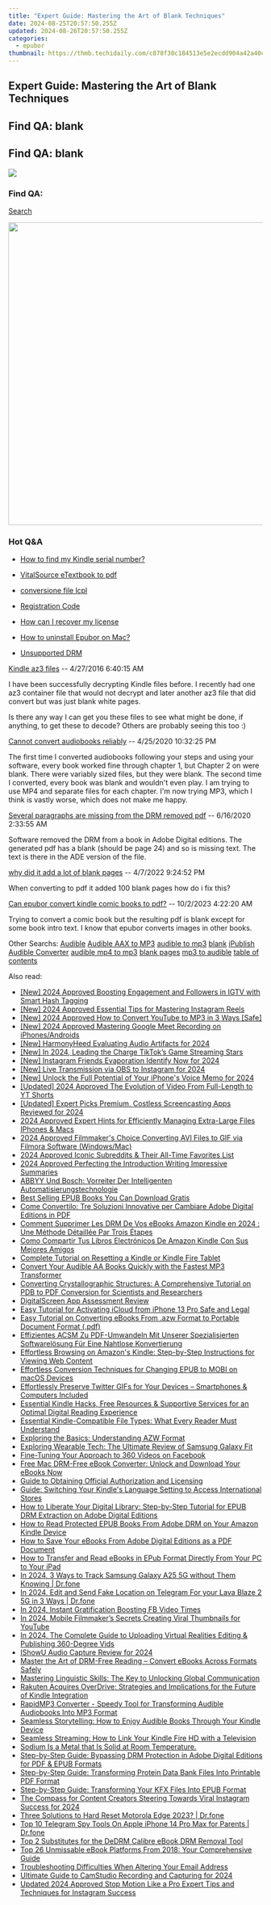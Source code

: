 ```yaml
---
title: "Expert Guide: Mastering the Art of Blank Techniques"
date: 2024-08-25T20:57:50.255Z
updated: 2024-08-26T20:57:50.255Z
categories:
  - epubor
thumbnail: https://thmb.techidaily.com/c878f30c184513e5e2ecdd904a42a40c824bea0f8fe6bd19830d63aa44fb8a07.jpg
---
```


## Expert Guide: Mastering the Art of Blank Techniques

## Find QA: blank



## Find QA: blank

<!-- affiliate ads begin -->
<a href="https://estore.winxdvd.com/order/checkout.php?PRODS=4612444&QTY=1&AFFILIATE=108875&CART=1"><img src="https://www.winxdvd.com/affiliate/new-banner/pt-728x90.jpg" border="0"></a>
<!-- affiliate ads end -->
### Find QA:

[Search](http://www.epubor.com/Search.aspx?SystemID=46 "Find QA") 

<!-- affiliate ads begin -->
<a href="https://appsumo.8odi.net/c/5597632/2082535/7443" target="_top" id="2082535"><img src="//a.impactradius-go.com/display-ad/7443-2082535" border="0" alt="" width="1200" height="600"/></a><img height="0" width="0" src="https://appsumo.8odi.net/i/5597632/2082535/7443" style="position:absolute;visibility:hidden;" border="0" />
<!-- affiliate ads end -->
### Hot Q&A

* [How to find my Kindle serial number?](https://tools.techidaily.com/epubor/products/)
* [VitalSource eTextbook to pdf](https://tools.techidaily.com/epubor/products/)
* [conversione file lcpl](https://tools.techidaily.com/epubor/products/)
* [Registration Code](https://tools.techidaily.com/epubor/products/)

* [How can I recover my license](https://tools.techidaily.com/epubor/products/)
* [How to uninstall Epubor on Mac?](https://tools.techidaily.com/epubor/products/)
* [Unsupported DRM](https://tools.techidaily.com/epubor/products/)

[Kindle az3 files](https://tools.techidaily.com/epubor/products/) \-- 4/27/2016 6:40:15 AM 

I have been successfully decrypting Kindle files before. I recently had one az3 container file that would not decrypt and later another az3 file that did convert but was just blank white pages.

 Is there any way I can get you these files to see what might be done, if anything, to get these to decode? Others are probably seeing this too :)

[Cannot convert audiobooks reliably](https://tools.techidaily.com/epubor/products/) \-- 4/25/2020 10:32:25 PM 

The first time I converted audiobooks following your steps and using your software, every book worked fine through chapter 1, but Chapter 2 on were blank. There were variably sized files, but they were blank. The second time I converted, every book was blank and wouldn't even play. I am trying to use MP4 and separate files for each chapter. I'm now trying MP3, which I think is vastly worse, which does not make me happy.

[Several paragraphs are missing from the DRM removed pdf](https://tools.techidaily.com/epubor/products/) \-- 6/16/2020 2:33:55 AM 

Software removed the DRM from a book in Adobe Digital editions. The generated pdf has a blank (should be page 24) and so is missing text. The text is there in the ADE version of the file.

[why did it add a lot of blank pages](https://tools.techidaily.com/epubor/products/) \-- 4/7/2022 9:24:52 PM 

When converting to pdf it added 100 blank pages how do i fix this?

[Can epubor convert kindle comic books to pdf?](https://tools.techidaily.com/epubor/products/) \-- 10/2/2023 4:22:20 AM 

Trying to convert a comic book but the resulting pdf is blank except for some book intro text. I know that epubor converts images in other books. 

 Other Searchs: [Audible](https://tools.techidaily.com/epubor/products/) [Audible AAX to MP3](https://tools.techidaily.com/epubor/products/) [audible to mp3](https://tools.techidaily.com/epubor/products/) [blank](https://tools.techidaily.com/epubor/products/) [iPublish](https://tools.techidaily.com/epubor/products/) [Audible Converter](https://tools.techidaily.com/epubor/audible-converter/) [audible mp4 to mp3](https://tools.techidaily.com/epubor/products/) [blank pages](https://tools.techidaily.com/epubor/products/) [mp3 to audible](https://tools.techidaily.com/epubor/products/) [table of contents](https://tools.techidaily.com/epubor/products/)

<ins class="adsbygoogle"
     style="display:block"
     data-ad-format="autorelaxed"
     data-ad-client="ca-pub-7571918770474297"
     data-ad-slot="1223367746"></ins>



<ins class="adsbygoogle"
     style="display:block"
     data-ad-client="ca-pub-7571918770474297"
     data-ad-slot="8358498916"
     data-ad-format="auto"
     data-full-width-responsive="true"></ins>

<span class="atpl-alsoreadstyle">Also read:</span>
<div><ul>
<li><a href="https://instagram-clips.techidaily.com/new-2024-approved-boosting-engagement-and-followers-in-igtv-with-smart-hash-tagging/"><u>[New] 2024 Approved  Boosting Engagement and Followers in IGTV with Smart Hash Tagging</u></a></li>
<li><a href="https://instagram-video-files.techidaily.com/new-2024-approved-essential-tips-for-mastering-instagram-reels/"><u>[New] 2024 Approved  Essential Tips for Mastering Instagram Reels</u></a></li>
<li><a href="https://youtube-lab.techidaily.com/024-approved-how-to-convert-youtube-to-mp3-in-3-ways-safe/"><u>[New] 2024 Approved  How to Convert YouTube to MP3 in 3 Ways [Safe]</u></a></li>
<li><a href="https://digital-screen-recording.techidaily.com/new-2024-approved-mastering-google-meet-recording-on-iphonesandroids/"><u>[New] 2024 Approved  Mastering Google Meet Recording on iPhones/Androids</u></a></li>
<li><a href="https://screen-capture.techidaily.com/new-harmonyheed-evaluating-audio-artifacts-for-2024/"><u>[New] HarmonyHeed  Evaluating Audio Artifacts for 2024</u></a></li>
<li><a href="https://tiktok-clips.techidaily.com/new-in-2024-leading-the-charge-tiktoks-game-streaming-stars/"><u>[New] In 2024, Leading the Charge  TikTok’s Game Streaming Stars</u></a></li>
<li><a href="https://instagram-video-recordings.techidaily.com/new-instagram-friends-evaporation-identify-now-for-2024/"><u>[New] Instagram Friends Evaporation  Identify Now for 2024</u></a></li>
<li><a href="https://visual-screen-recording.techidaily.com/new-live-transmission-via-obs-to-instagram-for-2024/"><u>[New] Live Transmission via OBS to Instagram for 2024</u></a></li>
<li><a href="https://remote-screen-capture.techidaily.com/new-unlock-the-full-potential-of-your-iphones-voice-memo-for-2024/"><u>[New] Unlock the Full Potential of Your iPhone's Voice Memo for 2024</u></a></li>
<li><a href="https://youtube-zero.techidaily.com/ed-2024-approved-the-evolution-of-video-from-full-length-to-yt-shorts/"><u>[Updated] 2024 Approved  The Evolution of Video  From Full-Length to YT Shorts</u></a></li>
<li><a href="https://remote-screen-capture.techidaily.com/updated-expert-picks-premium-costless-screencasting-apps-reviewed-for-2024/"><u>[Updated] Expert Picks  Premium, Costless Screencasting Apps Reviewed for 2024</u></a></li>
<li><a href="https://some-techniques.techidaily.com/2024-approved-expert-hints-for-efficiently-managing-extra-large-files-iphones-and-macs/"><u>2024 Approved  Expert Hints for Efficiently Managing Extra-Large Files  IPhones & Macs</u></a></li>
<li><a href="https://article-helps.techidaily.com/2024-approved-filmmakers-choice-converting-avi-files-to-gif-via-filmora-software-windowsmac/"><u>2024 Approved  Filmmaker's Choice  Converting AVI Files to GIF via Filmora Software (Windows/Mac)</u></a></li>
<li><a href="https://some-knowledge.techidaily.com/2024-approved-iconic-subreddits-and-their-all-time-favorites-list/"><u>2024 Approved  Iconic Subreddits & Their All-Time Favorites List</u></a></li>
<li><a href="https://fox-http.techidaily.com/2024-approved-perfecting-the-introduction-writing-impressive-summaries/"><u>2024 Approved  Perfecting the Introduction  Writing Impressive Summaries</u></a></li>
<li><a href="https://some-techniques.techidaily.com/abbyy-und-bosch-vorreiter-der-intelligenten-automatisierungstechnologie/"><u>ABBYY Und Bosch: Vorreiter Der Intelligenten Automatisierungstechnologie</u></a></li>
<li><a href="https://discover-able.techidaily.com/best-selling-epub-books-you-can-download-gratis/"><u>Best Selling EPUB Books You Can Download Gratis</u></a></li>
<li><a href="https://discover-able.techidaily.com/come-convertilo-tre-soluzioni-innovative-per-cambiare-adobe-digital-editions-in-pdf/"><u>Come Convertilo: Tre Soluzioni Innovative per Cambiare Adobe Digital Editions in PDF</u></a></li>
<li><a href="https://discover-able.techidaily.com/comment-supprimer-les-drm-de-vos-ebooks-amazon-kindle-en-2024-une-methode-detaillee-par-trois-etapes/"><u>Comment Supprimer Les DRM De Vos eBooks Amazon Kindle en 2024 : Une Méthode Détaillée Par Trois Étapes</u></a></li>
<li><a href="https://discover-able.techidaily.com/como-compartir-tus-libros-electronicos-de-amazon-kindle-con-sus-mejores-amigos/"><u>Como Compartir Tus Libros Electrónicos De Amazon Kindle Con Sus Mejores Amigos</u></a></li>
<li><a href="https://discover-able.techidaily.com/complete-tutorial-on-resetting-a-kindle-or-kindle-fire-tablet/"><u>Complete Tutorial on Resetting a Kindle or Kindle Fire Tablet</u></a></li>
<li><a href="https://discover-able.techidaily.com/convert-your-audible-aa-books-quickly-with-the-fastest-mp3-transformer/"><u>Convert Your Audible AA Books Quickly with the Fastest MP3 Transformer</u></a></li>
<li><a href="https://discover-able.techidaily.com/converting-crystallographic-structures-a-comprehensive-tutorial-on-pdb-to-pdf-conversion-for-scientists-and-researchers/"><u>Converting Crystallographic Structures: A Comprehensive Tutorial on PDB to PDF Conversion for Scientists and Researchers</u></a></li>
<li><a href="https://extra-tips.techidaily.com/digitalscreen-app-assessment-review/"><u>DigitalScreen App Assessment Review</u></a></li>
<li><a href="https://activate-lock.techidaily.com/easy-tutorial-for-activating-icloud-from-iphone-13-pro-safe-and-legal-by-drfone-ios/"><u>Easy Tutorial for Activating iCloud from iPhone 13 Pro Safe and Legal</u></a></li>
<li><a href="https://discover-able.techidaily.com/easy-tutorial-on-converting-ebooks-from-azw-format-to-portable-document-format-pdf/"><u>Easy Tutorial on Converting eBooks From .azw Format to Portable Document Format (.pdf)</u></a></li>
<li><a href="https://discover-able.techidaily.com/effizientes-acsm-zu-pdf-umwandeln-mit-unserer-spezialisierten-softwarelosung-fur-eine-nahtlose-konvertierung/"><u>Effizientes ACSM Zu PDF-Umwandeln Mit Unserer Spezialisierten Softwarelösung Für Eine Nahtlose Konvertierung</u></a></li>
<li><a href="https://discover-able.techidaily.com/effortless-browsing-on-amazons-kindle-step-by-step-instructions-for-viewing-web-content/"><u>Effortless Browsing on Amazon's Kindle: Step-by-Step Instructions for Viewing Web Content</u></a></li>
<li><a href="https://discover-able.techidaily.com/effortless-conversion-techniques-for-changing-epub-to-mobi-on-macos-devices/"><u>Effortless Conversion Techniques for Changing EPUB to MOBI on macOS Devices</u></a></li>
<li><a href="https://media-tips.techidaily.com/1723620262255-effortlessly-preserve-twitter-gifs-for-your-devices-smartphones-and-computers-included/"><u>Effortlessly Preserve Twitter GIFs for Your Devices – Smartphones & Computers Included</u></a></li>
<li><a href="https://discover-able.techidaily.com/essential-kindle-hacks-free-resources-and-supportive-services-for-an-optimal-digital-reading-experience/"><u>Essential Kindle Hacks, Free Resources & Supportive Services for an Optimal Digital Reading Experience</u></a></li>
<li><a href="https://discover-able.techidaily.com/essential-kindle-compatible-file-types-what-every-reader-must-understand/"><u>Essential Kindle-Compatible File Types: What Every Reader Must Understand</u></a></li>
<li><a href="https://discover-able.techidaily.com/exploring-the-basics-understanding-azw-format/"><u>Exploring the Basics: Understanding AZW Format</u></a></li>
<li><a href="https://buynow-info.techidaily.com/exploring-wearable-tech-the-ultimate-review-of-samsung-galaxy-fit/"><u>Exploring Wearable Tech: The Ultimate Review of Samsung Galaxy Fit</u></a></li>
<li><a href="https://facebook-video-content.techidaily.com/fine-tuning-your-approach-to-360-videos-on-facebook/"><u>Fine-Tuning Your Approach to 360 Videos on Facebook</u></a></li>
<li><a href="https://discover-able.techidaily.com/free-mac-drm-free-ebook-converter-unlock-and-download-your-ebooks-now/"><u>Free Mac DRM-Free eBook Converter: Unlock and Download Your eBooks Now</u></a></li>
<li><a href="https://discover-able.techidaily.com/guide-to-obtaining-official-authorization-and-licensing/"><u>Guide to Obtaining Official Authorization and Licensing</u></a></li>
<li><a href="https://discover-able.techidaily.com/guide-switching-your-kindles-language-setting-to-access-international-stores/"><u>Guide: Switching Your Kindle's Language Setting to Access International Stores</u></a></li>
<li><a href="https://discover-able.techidaily.com/how-to-liberate-your-digital-library-step-by-step-tutorial-for-epub-drm-extraction-on-adobe-digital-editions/"><u>How to Liberate Your Digital Library: Step-by-Step Tutorial for EPUB DRM Extraction on Adobe Digital Editions</u></a></li>
<li><a href="https://discover-able.techidaily.com/how-to-read-protected-epub-books-from-adobe-drm-on-your-amazon-kindle-device/"><u>How to Read Protected EPUB Books From Adobe DRM on Your Amazon Kindle Device</u></a></li>
<li><a href="https://discover-able.techidaily.com/how-to-save-your-ebooks-from-adobe-digital-editions-as-a-pdf-document/"><u>How to Save Your eBooks From Adobe Digital Editions as a PDF Document</u></a></li>
<li><a href="https://discover-able.techidaily.com/how-to-transfer-and-read-ebooks-in-epub-format-directly-from-your-pc-to-your-ipad/"><u>How to Transfer and Read eBooks in EPub Format Directly From Your PC to Your iPad</u></a></li>
<li><a href="https://android-location-track.techidaily.com/in-2024-3-ways-to-track-samsung-galaxy-a25-5g-without-them-knowing-drfone-by-drfone-virtual-android/"><u>In 2024, 3 Ways to Track Samsung Galaxy A25 5G without Them Knowing | Dr.fone</u></a></li>
<li><a href="https://location-social.techidaily.com/in-2024-edit-and-send-fake-location-on-telegram-for-your-lava-blaze-2-5g-in-3-ways-drfone-by-drfone-virtual-android/"><u>In 2024, Edit and Send Fake Location on Telegram For your Lava Blaze 2 5G in 3 Ways | Dr.fone</u></a></li>
<li><a href="https://extra-skills.techidaily.com/in-2024-instant-gratification-boosting-fb-video-times/"><u>In 2024, Instant Gratification  Boosting FB Video Times</u></a></li>
<li><a href="https://youtube-stream.techidaily.com/in-2024-mobile-filmmakers-secrets-creating-viral-thumbnails-for-youtube/"><u>In 2024, Mobile Filmmaker’s Secrets  Creating Viral Thumbnails for YouTube</u></a></li>
<li><a href="https://youtube-blog.techidaily.com/24-the-complete-guide-to-uploading-virtual-realities-editing-and-publishing-360-degree-vids/"><u>In 2024, The Complete Guide to Uploading Virtual Realities  Editing & Publishing 360-Degree Vids</u></a></li>
<li><a href="https://digital-screen-recording.techidaily.com/ishowu-audio-capture-review-for-2024/"><u>IShowU Audio Capture Review for 2024</u></a></li>
<li><a href="https://discover-able.techidaily.com/master-the-art-of-drm-free-reading-convert-ebooks-across-formats-safely/"><u>Master the Art of DRM-Free Reading – Convert eBooks Across Formats Safely</u></a></li>
<li><a href="https://discover-able.techidaily.com/mastering-linguistic-skills-the-key-to-unlocking-global-communication/"><u>Mastering Linguistic Skills: The Key to Unlocking Global Communication</u></a></li>
<li><a href="https://discover-able.techidaily.com/rakuten-acquires-overdrive-strategies-and-implications-for-the-future-of-kindle-integration/"><u>Rakuten Acquires OverDrive: Strategies and Implications for the Future of Kindle Integration</u></a></li>
<li><a href="https://discover-able.techidaily.com/rapidmp3-converter-speedy-tool-for-transforming-audible-audiobooks-into-mp3-format/"><u>RapidMP3 Converter - Speedy Tool for Transforming Audible Audiobooks Into MP3 Format</u></a></li>
<li><a href="https://discover-able.techidaily.com/seamless-storytelling-how-to-enjoy-audible-books-through-your-kindle-device/"><u>Seamless Storytelling: How to Enjoy Audible Books Through Your Kindle Device</u></a></li>
<li><a href="https://discover-able.techidaily.com/seamless-streaming-how-to-link-your-kindle-fire-hd-with-a-television/"><u>Seamless Streaming: How to Link Your Kindle Fire HD with a Television</u></a></li>
<li><a href="https://discover-able.techidaily.com/sodium-is-a-metal-that-is-solid-at-room-temperature/"><u>Sodium Is a Metal that Is Solid at Room Temperature.</u></a></li>
<li><a href="https://discover-able.techidaily.com/step-by-step-guide-bypassing-drm-protection-in-adobe-digital-editions-for-pdf-and-epub-formats/"><u>Step-by-Step Guide: Bypassing DRM Protection in Adobe Digital Editions for PDF & EPUB Formats</u></a></li>
<li><a href="https://discover-able.techidaily.com/step-by-step-guide-transforming-protein-data-bank-files-into-printable-pdf-format/"><u>Step-by-Step Guide: Transforming Protein Data Bank Files Into Printable PDF Format</u></a></li>
<li><a href="https://discover-able.techidaily.com/step-by-step-guide-transforming-your-kfx-files-into-epub-format/"><u>Step-by-Step Guide: Transforming Your KFX Files Into EPUB Format</u></a></li>
<li><a href="https://instagram-videos.techidaily.com/the-compass-for-content-creators-steering-towards-viral-instagram-success-for-2024/"><u>The Compass for Content Creators  Steering Towards Viral Instagram Success for 2024</u></a></li>
<li><a href="https://techidaily.com/three-solutions-to-hard-reset-motorola-edge-2023-drfone-by-drfone-reset-android-reset-android/"><u>Three Solutions to Hard Reset Motorola Edge 2023? | Dr.fone</u></a></li>
<li><a href="https://ios-location-track.techidaily.com/top-10-telegram-spy-tools-on-apple-iphone-14-pro-max-for-parents-drfone-by-drfone-virtual-ios/"><u>Top 10 Telegram Spy Tools On Apple iPhone 14 Pro Max for Parents | Dr.fone</u></a></li>
<li><a href="https://discover-able.techidaily.com/top-2-substitutes-for-the-dedrm-calibre-ebook-drm-removal-tool/"><u>Top 2 Substitutes for the DeDRM Calibre eBook DRM Removal Tool</u></a></li>
<li><a href="https://discover-able.techidaily.com/top-26-unmissable-ebook-platforms-from-2018-your-comprehensive-guide/"><u>Top 26 Unmissable eBook Platforms From 2018: Your Comprehensive Guide</u></a></li>
<li><a href="https://discover-able.techidaily.com/troubleshooting-difficulties-when-altering-your-email-address/"><u>Troubleshooting Difficulties When Altering Your Email Address</u></a></li>
<li><a href="https://screen-mirroring-recording.techidaily.com/ultimate-guide-to-camstudio-recording-and-capturing-for-2024/"><u>Ultimate Guide to CamStudio Recording and Capturing for 2024</u></a></li>
<li><a href="https://ai-video-apps.techidaily.com/updated-2024-approved-stop-motion-like-a-pro-expert-tips-and-techniques-for-instagram-success/"><u>Updated 2024 Approved Stop Motion Like a Pro Expert Tips and Techniques for Instagram Success</u></a></li>
</ul></div>
